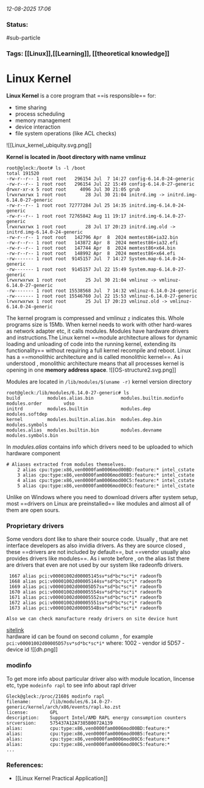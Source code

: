 *12-08-2025 17:06*

### Status: 
#sub-particle

### Tags: [[Linux]],[[Learning]], [[theoretical knowledge]]



# Linux Kernel

**Linux Kernel** is a core program that ==is responsible== for:
- time sharing
- process scheduling
- memory management
- device interaction
- file system operations (like ACL checks)

![[Linux_kernel_ubiquity.svg.png]]

**Kernel is located in /boot directory with name vmlinuz**
```
root@gleck:/boot# ls -l /boot
total 191520
-rw-r--r-- 1 root root   296154 Jul  7 14:27 config-6.14.0-24-generic
-rw-r--r-- 1 root root   296154 Jul 22 15:49 config-6.14.0-27-generic
drwxr-xr-x 5 root root     4096 Jul 30 21:05 grub
lrwxrwxrwx 1 root root       28 Jul 30 21:04 initrd.img -> initrd.img-6.14.0-27-generic
-rw-r--r-- 1 root root 72777284 Jul 25 14:35 initrd.img-6.14.0-24-generic
-rw-r--r-- 1 root root 72765842 Aug 11 19:17 initrd.img-6.14.0-27-generic
lrwxrwxrwx 1 root root       28 Jul 17 20:23 initrd.img.old -> initrd.img-6.14.0-24-generic
-rw-r--r-- 1 root root   142796 Apr  8  2024 memtest86+ia32.bin
-rw-r--r-- 1 root root   143872 Apr  8  2024 memtest86+ia32.efi
-rw-r--r-- 1 root root   147744 Apr  8  2024 memtest86+x64.bin
-rw-r--r-- 1 root root   148992 Apr  8  2024 memtest86+x64.efi
-rw------- 1 root root  9145157 Jul  7 14:27 System.map-6.14.0-24-generic
-rw------- 1 root root  9145157 Jul 22 15:49 System.map-6.14.0-27-generic
lrwxrwxrwx 1 root root       25 Jul 30 21:04 vmlinuz -> vmlinuz-6.14.0-27-generic
-rw------- 1 root root 15538568 Jul  7 14:32 vmlinuz-6.14.0-24-generic
-rw------- 1 root root 15546760 Jul 22 15:53 vmlinuz-6.14.0-27-generic
lrwxrwxrwx 1 root root       25 Jul 17 20:23 vmlinuz.old -> vmlinuz-6.14.0-24-generic

```

The kernel program is  compressed and vmlinuz `z` indicates this. Whole programs size is 15Mb. When kernel needs to work with other hard-wares as network adapter etc, it calls modules. Modules have hardware drivers and instructions.The Linux kernel ==module architecture allows for dynamic loading and unloading of code into the running kernel, extending its functionality== without requiring a full kernel recompile and reboot. Linux has a ==monolithic architecture and is called monolithic kernel==. As i understood , monolithic architecture means that all processes kernel is opening in one **memory address space**.
![[OS-structure2.svg.png]]

Modules are located in `/lib/modules/$(uname -r)` kernel version directory
```
root@gleck:/lib/modules/6.14.0-27-generic# ls
build          modules.alias.bin          modules.builtin.modinfo  modules.order        vdso
initrd         modules.builtin            modules.dep              modules.softdep
kernel         modules.builtin.alias.bin  modules.dep.bin          modules.symbols
modules.alias  modules.builtin.bin        modules.devname          modules.symbols.bin
```
In *modules.alias* contains info which drivers need to be uploaded to which hardware component 
```
# Aliases extracted from modules themselves.
    2 alias cpu:type:x86,ven0000fam0006mod00BD:feature:* intel_cstate
    3 alias cpu:type:x86,ven0000fam0006mod00B5:feature:* intel_cstate
    4 alias cpu:type:x86,ven0000fam0006mod00C5:feature:* intel_cstate
    5 alias cpu:type:x86,ven0000fam0006mod00C6:feature:* intel_cstate
```
Unlike on Windows where you need to download drivers after system setup, most ==drivers on Linux are preinstalled== like modules and almost all of them are open sours.   

### Proprietary drivers

Some vendors dont like to share their source code. Usually , that are net interface developers as also invidia drivers. As they are source closed , these ==drivers are not included by default==, but ==vendor usually also provides drivers like modules==.
As i wrote before , on the alias list there are drivers that even are not used by our system like radeonfb drivers.
```
 1667 alias pci:v00001002d00005145sv*sd*bc*sc*i* radeonfb
 1668 alias pci:v00001002d00005144sv*sd*bc*sc*i* radeonfb
 1669 alias pci:v00001002d00005D57sv*sd*bc*sc*i* radeonfb
 1670 alias pci:v00001002d00005554sv*sd*bc*sc*i* radeonfb
 1671 alias pci:v00001002d00005552sv*sd*bc*sc*i* radeonfb
 1672 alias pci:v00001002d00005551sv*sd*bc*sc*i* radeonfb
 1673 alias pci:v00001002d0000554Bsv*sd*bc*sc*i* radeonfb
```
	Also we can check manufacture ready drivers on site device hunt
[sitelink](https://devicehunt.com/)  
hardware id can be found on second column , for example `pci:v00001002d00005D57sv*sd*bc*sc*i*` where:
	1002 - vendor id
	 5D57 - device id
![[dh.png]]
### modinfo
To get more info about particular driver also with module location, lincense etc,
type `modeinfo rapl` to see info about rapl driver
```
Gleck@gleck:/proc/2160$ modinfo rapl
filename:       /lib/modules/6.14.0-27-generic/kernel/arch/x86/events/rapl.ko.zst
license:        GPL
description:    Support Intel/AMD RAPL energy consumption counters
srcversion:     575437A12A7385B0072A139
alias:          cpu:type:x86,ven0000fam0006mod00BD:feature:*
alias:          cpu:type:x86,ven0000fam0006mod00B5:feature:*
alias:          cpu:type:x86,ven0000fam0006mod00C6:feature:*
alias:          cpu:type:x86,ven0000fam0006mod00C5:feature:*
...
```
### References:

-  [[Linux Kernel Practical Application]]
  
